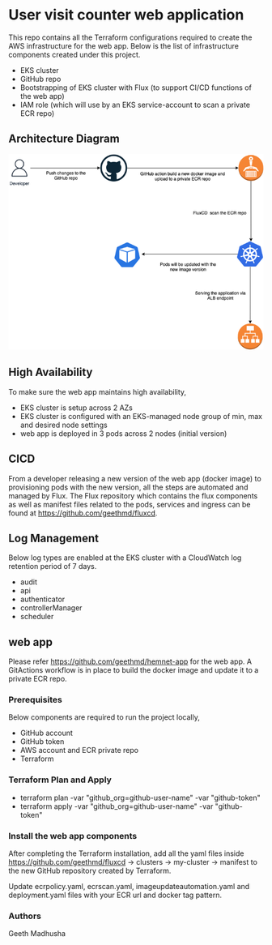 # User visit counter web application

This repo contains all the Terraform configurations required to create the AWS infrastructure for the web app. Below is the list of infrastructure components created under this project.

- EKS cluster
- GitHub repo
- Bootstrapping of EKS cluster with Flux (to support CI/CD functions of the web app)
- IAM role (which will use by an EKS service-account to scan a private ECR repo)

## Architecture Diagram

![Screenshot](screenshot.png)

## High Availability

To make sure the web app maintains high availability,

- EKS cluster is setup across 2 AZs
- EKS cluster is configured with an EKS-managed node group of min, max and desired node settings
- web app is deployed in 3 pods across 2 nodes (initial version)


## CICD

From a developer releasing a new version of the web app (docker image) to provisioning pods with the new version, all the steps are automated and managed by Flux. The Flux repository which contains the flux components as well as manifest files related to the pods, services and ingress can be found at https://github.com/geethmd/fluxcd.

## Log Management

Below log types are enabled at the EKS cluster with a CloudWatch log retention period of 7 days.
- audit
- api
- authenticator
- controllerManager
- scheduler

## web app

Please refer https://github.com/geethmd/hemnet-app for the web app. A GitActions workflow is in place to build the docker image and update it to a private ECR repo.

### Prerequisites

Below components are required to run the project locally,
- GitHub account
- GitHub token
- AWS account and ECR private repo
- Terraform

### Terraform Plan and Apply

- terraform plan -var "github_org=github-user-name" -var "github-token"
- terraform apply -var "github_org=github-user-name" -var "github-token"

### Install the web app components

After completing the Terraform installation, add all the yaml files inside https://github.com/geethmd/fluxcd -> clusters -> my-cluster -> manifest to the new GitHub repository created by Terraform.

Update ecrpolicy.yaml, ecrscan.yaml, imageupdateautomation.yaml and deployment.yaml files with your ECR url and docker tag pattern.


### Authors

Geeth Madhusha
